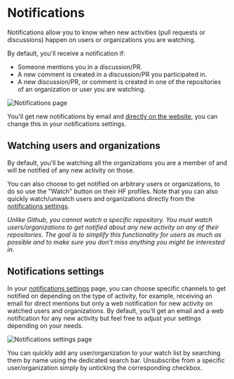 # Notifications

Notifications allow you to know when new activities (pull requests or discussions) happen on users or organizations you are watching.

By default, you'll receive a notification if:

- Someone mentions you in a discussion/PR.
- A new comment is created in a discussion/PR you participated in.
- A new discussion/PR, or comment is created in one of the repositories of an organization or user you are watching.

![Notifications page](https://huggingface.co/datasets/huggingface/documentation-images/resolve/main/hub/notifications-page.png)

You'll get new notifications by email and [directly on the website](https://huggingface.co/notifications), you can change this in your notifications settings.

## Watching users and organizations

By default, you'll be watching all the organizations you are a member of and will be notified of any new activity on those.

You can also choose to get notified on arbitrary users or organizations, to do so use the "Watch" button on their HF profiles. Note that you can also quickly watch/unwatch users and organizations directly from the [notifications settings](#notifications-settings).

_Unlike Github, you cannot watch a specific repository. You must watch users/organizations to get notified about any new activity on any of their repositories. The goal is to simplify this functionality for users as much as possible and to make sure you don't miss anything you might be interested in._

## Notifications settings

In your [notifications settings](https://huggingface.co/settings/notifications) page, you can choose specific channels to get notified on depending on the type of activity, for example, receiving an email for direct mentions but only a web notification for new activity on watched users and organizations. By default, you'll get an email and a web notification for any new activity but feel free to adjust your settings depending on your needs.

![Notifications settings page](https://huggingface.co/datasets/huggingface/documentation-images/resolve/main/notifications-settings.png)

You can quickly add any user/organization to your watch list by searching them by name using the dedicated search bar.
Unsubscribe from a specific user/organization simply by unticking the corresponding checkbox.
